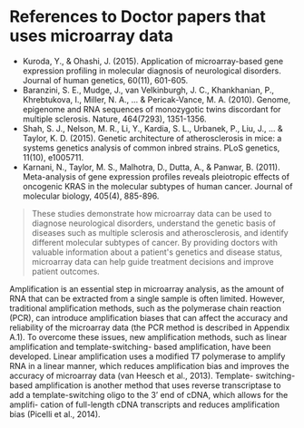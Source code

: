 # References to Doctor papers that uses microarray data
- Kuroda, Y., & Ohashi, J. (2015). Application of microarray-based gene expression profiling in molecular diagnosis of neurological disorders. Journal of human genetics, 60(11), 601-605.
- Baranzini, S. E., Mudge, J., van Velkinburgh, J. C., Khankhanian, P., Khrebtukova, I., Miller, N. A., ... & Pericak-Vance, M. A. (2010). Genome, epigenome and RNA sequences of monozygotic twins discordant for multiple sclerosis. Nature, 464(7293), 1351-1356.
- Shah, S. J., Nelson, M. R., Li, Y., Kardia, S. L., Urbanek, P., Liu, J., ... & Taylor, K. D. (2015). Genetic architecture of atherosclerosis in mice: a systems genetics analysis of common inbred strains. PLoS genetics, 11(10), e1005711.
- Karnani, N., Taylor, M. S., Malhotra, D., Dutta, A., & Panwar, B. (2011). Meta-analysis of gene expression profiles reveals pleiotropic effects of oncogenic KRAS in the molecular subtypes of human cancer. Journal of molecular biology, 405(4), 885-896.
> These studies demonstrate how microarray data can be used to diagnose neurological disorders, understand the genetic basis of diseases such as multiple sclerosis and atherosclerosis, and identify different molecular subtypes of cancer. By providing doctors with valuable information about a patient's genetics and disease status, microarray data can help guide treatment decisions and improve patient outcomes.

Amplification is an essential step in microarray analysis, as the amount of RNA
that can be extracted from a single sample is often limited. However, traditional
amplification methods, such as the polymerase chain reaction (PCR), can introduce
amplification biases that can affect the accuracy and reliability of the microarray
data (the PCR method is described in Appendix A.1). To overcome these issues,
new amplification methods, such as linear amplification and template-switching-
based amplification, have been developed. Linear amplification uses a modified T7
polymerase to amplify RNA in a linear manner, which reduces amplification bias
and improves the accuracy of microarray data (van Heesch et al., 2013). Template-
switching-based amplification is another method that uses reverse transcriptase to
add a template-switching oligo to the 3’ end of cDNA, which allows for the amplifi-
cation of full-length cDNA transcripts and reduces amplification bias (Picelli et al.,
2014).

